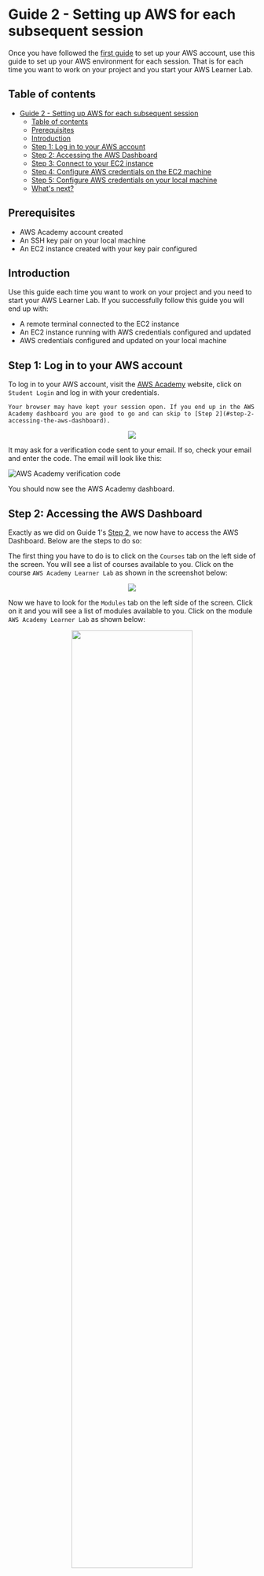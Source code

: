 # Guide 2 - Setting up AWS for each subsequent session

Once you have followed the [first guide](./guide1.md) to set up your AWS account, use this guide to set up your AWS environment for each session. That is for each time you want to work on your project and you start your AWS Learner Lab.

## Table of contents

- [Guide 2 - Setting up AWS for each subsequent session](#guide-2---setting-up-aws-for-each-subsequent-session)
  - [Table of contents](#table-of-contents)
  - [Prerequisites](#prerequisites)
  - [Introduction](#introduction)
  - [Step 1: Log in to your AWS account](#step-1-log-in-to-your-aws-account)
  - [Step 2: Accessing the AWS Dashboard](#step-2-accessing-the-aws-dashboard)
  - [Step 3: Connect to your EC2 instance](#step-3-connect-to-your-ec2-instance)
  - [Step 4: Configure AWS credentials on the EC2 machine](#step-4-configure-aws-credentials-on-the-ec2-machine)
  - [Step 5: Configure AWS credentials on your local machine](#step-5-configure-aws-credentials-on-your-local-machine)
  - [What's next?](#whats-next)

## Prerequisites

- AWS Academy account created
- An SSH key pair on your local machine
- An EC2 instance created with your key pair configured

## Introduction

Use this guide each time you want to work on your project and you need to start your AWS Learner Lab. If you successfully follow this guide you will end up with:

- A remote terminal connected to the EC2 instance
- An EC2 instance running with AWS credentials configured and updated
- AWS credentials configured and updated on your local machine

## Step 1: Log in to your AWS account

To log in to your AWS account, visit the [AWS Academy](https://awsacademy.instructure.com/) website, click on `Student Login` and log in with your credentials.

```admonish info
Your browser may have kept your session open. If you end up in the AWS Academy dashboard you are good to go and can skip to [Step 2](#step-2-accessing-the-aws-dashboard).
```

<p align="center">
    <img src="./figs/guide02/login0.png">
</p>

It may ask for a verification code sent to your email. If so, check your email and enter the code. The email will look like this:

![AWS Academy verification code](./figs/guide02/login1.png)

You should now see the AWS Academy dashboard.

## Step 2: Accessing the AWS Dashboard

Exactly as we did on Guide 1's [Step 2](./guide1.md#step-2-accessing-the-aws-dashboard), we now have to access the AWS Dashboard. Below are the steps to do so:

The first thing you have to do is to click on the `Courses` tab on the left side of the screen. You will see a list of courses available to you. Click on the course `AWS Academy Learner Lab` as shown in the screenshot below:

<p align="center">
    <img src="./figs/guide01/login2.png">
</p>

Now we have to look for the `Modules` tab on the left side of the screen. Click on it and you will see a list of modules available to you. Click on the module `AWS Academy Learner Lab` as shown below:

<p align="center">
    <img src="./figs/guide01/login3.png", width="70%">
</p>


You need to now click on the `Start Lab` button.

![AWS Academy terms and conditions](./figs/guide01/login5.png)

Now give it a couple minutes to load. You'll see this animation while the lab is being prepared for you:

![AWS Academy terms and conditions](./figs/guide01/login6.png)

Finally, when the lab is ready, you'll see that the dot next to `AWS` is green. You'll also se a timer counting down from 4 hours. This is the time you have to work on the lab. To the left of the timer you'll see how's your budget going. You have a budget of $50 to spend on AWS services. Click on `AWS` to access the AWS Dashboard as shown below.

```admonish warning
If you exceed the $50 budget, you will no longer have acces to the AWS Dashboard and **will loose your work**. Make sure to keep an eye on the budget and if you see that you're getting close to the limit, let me know so I can create a new lab for you.
```

![AWS Academy terms and conditions](./figs/guide01/login7.png)

Great! You have now accessed the AWS Dashboard. You will see a screen similar to the one below:

![AWS Dashboard](./figs/guide01/login8.png)

## Step 3: Connect to your EC2 instance

Exactly as we did on Guide 1's [Step 5](./guide1.md#step-5-connecting-to-the-ec2-instance) we're now going to go to the EC2 service and look for the machine we want to connect to. As you may remember, we're going to use the search bar to look for the EC2 service. Click on the search bar and type `EC2`. Click on the first result that appears.

![AWS Dashboard](./figs/guide01/searchbar.png)

```admonish danger title="Important"
When the lab session ends **bacause the 4 hours have passed**, all your EC2 instances will be stopped (similarly to how one shuts down a computer). The next time you start a lab session, all your EC2 instances will automatically start again.

**If you instead have stopped the lab by clicking on the `Stop Lab` button**, you will have to manually start the EC2 instances you want to work with. To do so, you'll have to click on the instance you want to start and then on `Instance State` and finally on `Start instance` as shown below:

![AWS Dashboard](./figs/guide02/start1.png)

![AWS Dashboard](./figs/guide02/start2.png)

As said before, if the lab session ended naturally and not because you clicked on the `Stop Lab` button, the instances will have started automatically and this steps are not necessary.
```

Now go to the instances tab on the left, select the instance you want to connect to and copy the `Public IPv4 address` or `Public IPv4 DNS` (choose whichever you prefer as they both work).

![AWS Dashboard](./figs/guide01/ec2-3.png)

```admonish note
We have to repeat this step each time we start a new lab session because the IP address (and DNS) of EC2 instance changes each time they are restarted. And they are restarted each time we start a new lab session.
```

Once the IP address is copied, open a terminal on your local machine and connect to the EC2 instance using the following command:

```bash
ssh -i .ssh/aws-keypair ec2-user@<public-ip>
```
Both the `Public IPv4 address` and the `Public IPv4 DNS` can be used as the `<public-ip>` in the `ssh` command. Copy whichever you prefer and paste it in the `ssh` command. 

The command should look something like this if using the IP address:

```bash
ssh -i .ssh/aws-keypair ec2-user@98.84.68.70
```
or like this if using the DNS:

```bash
ssh -i .ssh/aws-keypair ec2-user@ec2-98-84-68-70.compute-1.amazonaws.com
```

You should now be connected to the remote machine. You will see a prompt similar to the one below:

```
   ,     #_
   ~\_  ####_        Amazon Linux 2023
  ~~  \_#####\
  ~~     \###|
  ~~       \#/ ___   https://aws.amazon.com/linux/amazon-linux-2023
   ~~       V~' '->
    ~~~         /
      ~~._.   _/
         _/ _/
       _/m/'
Last login: Sun Mar  2 09:50:33 2025 from 79.156.58.43
[ec2-user@ip-172-31-86-82 ~]$
```

Fantastic! We are now connected to the remote machine. It is important to understand that from now on, the commands we type will be executed on the remote machine, not on our local machine.

## Step 4: Configure AWS credentials on the EC2 machine

From now on we are going to work on steps that where not covered on [Guide 1](./guide1.md). We are going to configure AWS credentials on the remote machine. This is important because we are going to use the AWS CLI to interact with AWS services.

```admonish info
The AWS CLI is a tool that allows you to interact with AWS services from the command line. It is a powerful tool that can be used to automate tasks and manage your AWS resources. For example, on [Session 4](./session4.md) we are going to use the AWS CLI to interact with the S3 service. You can find more information about the AWS CLI [here](https://aws.amazon.com/cli/).
```

When on an EC2 machine, AWS CLI comes already installed. You can check if it is installed by running the following command:

```
[ec2-user@ip-172-31-86-82 ~]$ aws

usage: aws [options] <command> <subcommand> [<subcommand> ...] [parameters]
To see help text, you can run:

  aws help
  aws <command> help
  aws <command> <subcommand> help

aws: error: the following arguments are required: command

[ec2-user@ip-172-31-86-82 ~]$
```

This is the base command which by itself doesn't do anything. What we are going to do now is to configure the AWS CLI with our credentials so we can later run commands that can access other AWS resources like S3.

To configure the AWS CLI, we'll need to copy some access keys to a file on the EC2 machine. We'll see now what this means but let's first locate the access keys. We'll have to visit the AWS Academy website (not to be confused with the AWS Dashboard). Specifically we'll visit the page where we started the lab, in case you have closed it, below are the steps to get there:


<p align="center">
    <img src="./figs/guide02/login2.png">
</p>

<p align="center">
    <img src="./figs/guide02/login3.png", width="67%">
</p>

We should now see the page where we launched the lab as shown below:

![AWS Dashboard](./figs/guide02/credentials0.png)

Now click on `AWS Details` and then on `Show`.

![AWS Dashboard](./figs/guide02/credentials1.png)

Some text will show up. Do you see it says we have to write that text on a file called `credentials` inside the `.aws` folder? We're going to do just that. 

<p align="center">
    <img src="./figs/guide02/credentials-info.png">
</p>

![AWS Dashboard](./figs/guide02/credentials-info.png)


```admonish info
This text will change each time a new lab session is started, that is why we'll have to update the contents of the `credentials` file each time we start a new lab session.
```

First step will be to make sure the `.aws` folder exists. Run the following command:

```
mkdir .aws
```
As when we where creating the `.ssh` folder when generating a key pair, the command may fail due to the folder already existing. If that's the case, don't worry about it. Now we are going to create the `credentials` file inside the `.aws` folder. Run the following command:

```
nano .aws/credentials
```

```admonish warning
We are now getting into tricky terminal territory here. This is not something you need to fully understand, but I promise it will be helpful for you to know the basics and gain some experience with the terminal. Check out [the video](https://www.youtube.com/watch?v=AtlRPFuWgPs) below if you're courious about editing files from the terminal.

<iframe width="100%" height="400" src="https://www.youtube.com/embed/AtlRPFuWgPs" title="YouTube video player" frameborder="0" allow="accelerometer; autoplay; clipboard-write; encrypted-media; gyroscope; picture-in-picture" allowfullscreen></iframe>
```

The above command will open a text editor called `nano`. This means you are now editing the contents of the `credentials` file. I know this may be a bit confusing but try to imagine you are just editing a text file with Microsoft Word, the difference is we are going to do it only using the terminal, which means there isn't a graphical user interface and we can only use our keyobard. You should see something like this:

![AWS Dashboard](./figs/guide02/nano-blank.png)

```admonish danger title="Important"
If it is not the first time you are editing this file, you will see some text already written as shown below. There are multiple ways to erase the contents of the file and write your new credentials, an easy one is to repeatedly press `Ctrl + K` until all the text is erased (each time you press it a line is deleted). Once the file is empty, you can start writing your new credentials.

![AWS Dashboard](./figs/guide02/nano-already-written.png)

```
We are now going to select and copy the text from the AWS Academy website.

<p align="center">
    <img src="./figs/guide02/credentials2.png", width="67%">
</p>

Next we'll go back to ther terminal where we are editing the `credentials` file and paste the text with `Ctrl + V` (try `Ctrl + Shift + V` if `Ctrl + V` doesn't work). The copied text is now where we want it and we can proceed so save the file and exit. To do so, press `Ctrl + X` as indicated in the cheatsheet at the bottom of nano.

![AWS Dashboard](./figs/guide02/nano-after-paste.png)

You will be asked if you want to save the changes. Press `Y` to save the changes.

![AWS Dashboard](./figs/guide02/nano-after-ctrl-x.png)

Finally we'll be asked for the file name to write the changes to. Just press `Enter` to confirm the file name since it is already correct.

![AWS Dashboard](./figs/guide02/nano-before-enter.png)

Great! We've written a file just using the terminal. We can now check the contents of the file using `cat`:

```
[ec2-user@ip-172-31-86-82 ~]$ cat .aws/credentials
[default]
asdfaaaws_access_key_id=ASIA2CKYVHJAOXR6P57M
aws_secret_access_key=lu/KjIjBylX60GTfsqHvRyAqcqhsEVHsdzWDPlrT
aws_session_token=IQoJb3JpZ2luX...
[ec2-user@ip-172-31-86-82 ~]$
```
To test if the configuration was successful, run `aws sts get-caller-identity` and you should see something like this:

```
[ec2-user@ip-172-31-86-82 ~]$ aws sts get-caller-identity
{
    "UserId": "AROA2CKYVHJALK46ZMHVM:user3869188=Ferran_Aran_Test",
    "Account": "692212546112",
    "Arn": "arn:aws:sts::692212546112:assumed-role/voclabs/user3869188=Ferran_Aran_Test"
}
[ec2-user@ip-172-31-86-82 ~]$
```

Perfect! We have now configured the AWS CLI on the remote machine and we are now able to run commands to interact with AWS services.

## Step 5: Configure AWS credentials on your local machine

Let's now configure the AWS CLI on your local machine.

Start by opening a new terminal **on your machine, NOT on the remote one**. To check if the AWS CLI is installed, run `aws --version` and you should see something like this:

```bash
aws --version
aws-cli/2.24.15 Python/3.12.9 Windows/10 exe/AMD64
```

If the command instead outputs an error that means we have to install the AWS CLI on our local machine. Follow the steps on the [AWS CLI installation guide](https://docs.aws.amazon.com/cli/latest/userguide/getting-started-install.html) to do so.

Now we are going to configure the AWS CLI on your local machine. The steps are very similar as when we did it on the remote EC2 machine, in fact if you are on MacOS you can just follow the exact same steps of [Step 4](#step-4-configure-aws-credentials-on-the-ec2-machine) because you'll be able to use the `nano` command. For Windows users, you can follow the steps below:

Make sure the `.aws` folder exists on your local machine by running `mkdir .aws` command (remember if it throws an error there's nothing to worry about, it just means the folder already exists). Now we are going to create the `credentials` file inside the `.aws` folder. Run the following command:

```
notepad .aws/credentials.
```

This will open a text editor where you can write the credentials. You'll be asked if you want to create a new file, if it is the first time you are configuring the AWS CLI on your local machine, press `Yes` as shown below. If it is not the first time you are configuring the AWS CLI on your local machine, you will see some text already written. Just erase it.

![AWS Dashboard](./figs/guide02/notepad1.png)

```admonish danger title="Important"
Notice we are writing `credentials.` and not `credentials` (we are adding a dot at the end of the file name). This is because we want the file to be named just `credentials` and Windows would automatically add a `.txt` extension if we just wrote `credentials`. By adding a dot at the end of the file name we are telling Windows to not add any extension to the file name. Below is a screenshot of what would have happened if we just wrote `credentials`:

![AWS Dashboard](./figs/guide02/notepad-warning.png)

We **do not want this**. We want the file to be named just `credentials`. That is why we write `.aws/credentials.` and not `.aws/credentials` after the `notepad` command.
```

Now we are going to select and copy the text from the AWS Academy website as we did before.

<p align="center">
    <img src="./figs/guide02/credentials2.png", width="67%">
</p>

And we now paste it onto the text editor. Once that is done save the file by pressing `Ctrl + S` or by clicing on `File` and then `Save` as shown below:

![AWS Dashboard](./figs/guide02/notepad2.png)

You can now close the text editor and check the contents of the file using `cat`:

```bash
PS C:\Users\fnao> cat .aws\credentials
[default]
aws_access_key_id=ASIA2CKYVHJAOXR6P57M
aws_secret_access_key=lu/KjIjBylX60GTfsqHvRyAqcqhsEVHsdzWDPlrT
aws_session_token=IQoJb3JpZ2...
PS C:\Users\fnao>
```
To test if the configuration was successful, run `aws sts get-caller-identity` and you should see something like this:

```bash
PS C:\Users\fnao> aws sts get-caller-identity
{
    "UserId": "AROA2CKYVHJALK46ZMHVM:user3869188=Ferran_Aran_Test",
    "Account": "692212546112",
    "Arn": "arn:aws:sts::692212546112:assumed-role/voclabs/user3869188=Ferran_Aran_Test"
}

PS C:\Users\fnao>
```

Great! We can now run AWS CLI commands both on our local machine and on the remote EC2 machine.

## What's next?

You have now successfully started a new session of your AWS Academy Learner Lab. You have connected to your EC2 instance and configured (or updated if its not the first time) the AWS CLI on both the remote machine and your local machine. You are now ready to keep working on your projects. Remember this guide is intended to be followed each time one wants to start working on AWS and has to start the Learner Lab.

All of this and more was covered during [Session 4](./session4.md), this guide is ment to help you out if you got stuck during class and to hopefully make it easier for you to get your AWS Lab set up and running.
